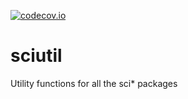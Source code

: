 [![codecov.io](https://codecov.io/github/arianemora/sciutil/coverage.svg?branch=master)](https://codecov.io/github/arianemora/sciutil?branch=master)

# sciutil
Utility functions for all the sci* packages
